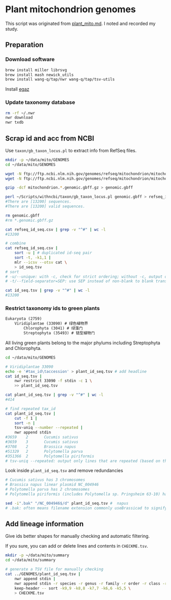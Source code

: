 # Plant mitochondrion genomes

This script was originated from [plant_mito.md](https://github.com/wang-q/withncbi/blob/master/taxon/plant_mito.md). I noted and recorded my study.

## Preparation

### Download software

```bash
brew install miller librsvg
brew install mash newick_utils
brew install wang-q/tap/nwr wang-q/tap/tsv-utils
```

Install [egaz](https://github.com/wang-q/App-Egaz#installation)

### Update taxonomy database

```bash
rm -rf ~/.nwr
nwr download
nwr txdb
```

## Scrap id and acc from NCBI

Use `taxon/gb_taxon_locus.pl` to extract info from RefSeq files.

```bash
mkdir -p ~/data/mito/GENOMES
cd ~/data/mito/GENOMES

wget -N ftp://ftp.ncbi.nlm.nih.gov/genomes/refseq/mitochondrion/mitochondrion.1.genomic.gbff.gz
wget -N ftp://ftp.ncbi.nlm.nih.gov/genomes/refseq/mitochondrion/mitochondrion.2.genomic.gbff.gz

gzip -dcf mitochondrion.*.genomic.gbff.gz > genomic.gbff

perl ~/Scripts/withncbi/taxon/gb_taxon_locus.pl genomic.gbff > refseq_id_seq.csv
#There are [13200] sequences.
#There are [13200] valid sequences.

rm genomic.gbff
#rm *.genomic.gbff.gz

cat refseq_id_seq.csv | grep -v "^#" | wc -l
#13200

# combine
cat refseq_id_seq.csv |
    sort -u | # duplicated id-seq pair
    sort -t, -k1,1 |
    mlr --icsv --otsv cat \
    > id_seq.tsv
# sort
# -u/--unique: with -c, check for strict ordering; without -c, output only the first of an equal run
# -t/--field-separator=SEP: use SEP instead of non-blank to blank transition

cat id_seq.tsv | grep -v "^#" | wc -l
#13200
```

### Restrict taxonomy ids to green plants

```txt
Eukaryota (2759)
    Viridiplantae (33090) # 绿色植物界
        Chlorophyta (3041) # 绿藻门
        Streptophyta (35493) # 链型植物门
```

All living green plants belong to the major phylums including Streptophyta and Chlorophyta.

```bash
cd ~/data/mito/GENOMES

# Viridiplantae 33090
echo -e '#tax_id\taccession' > plant_id_seq.tsv # add headline
cat id_seq.tsv |
    nwr restrict 33090 -f stdin -c 1 \
    >> plant_id_seq.tsv

cat plant_id_seq.tsv | grep -v "^#" | wc -l
#414

# find repeated tax_id
cat plant_id_seq.tsv |
    cut -f 1 |
    sort -n |
    tsv-uniq --number --repeated |
    nwr append stdin
#3659    2       Cucumis sativus
#3659    3       Cucumis sativus
#3708    2       Brassica napus
#51329   2       Polytomella parva
#351366  2       Polytomella piriformis
# tsv-uniq --repeated: output only lines that are repeated (based on the key)
```

Look inside `plant_id_seq.tsv` and remove redundancies

```bash
# Cucumis sativus has 3 chromosomes
# Brassica napus linear plasmid NC_004946
# Polytomella parva has 2 chromosomes
# Polytomella piriformis (includes Polytomella sp. Pringsheim 63-10) has 2 chromosomes

sed -i".bak" "/NC_004946$/d" plant_id_seq.tsv #  napus
# .bak: often means filename extension commonly useBrassicad to signify a backup copy of a file
```

## Add lineage information

Give ids better shapes for manually checking and automatic filtering.

If you sure, you can add or delete lines and contents in `CHECKME.tsv`.

```bash
mkdir -p ~/data/mito/summary
cd ~/data/mito/summary

# generate a TSV file for manually checking
cat ../GENOMES/plant_id_seq.tsv |
    nwr append stdin |
    nwr append stdin -r species -r genus -r family -r order -r class -r phylum |
    keep-header -- sort -k9,9 -k8,8 -k7,7 -k6,6 -k5,5 \
    > CHECKME.tsv
```
